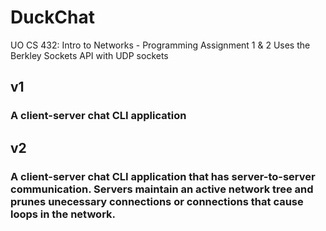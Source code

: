 # DuckChat
UO CS 432: Intro to Networks - Programming Assignment 1 &amp; 2
Uses the Berkley Sockets API with UDP sockets

## v1
### A client-server chat CLI application

## v2
### A client-server chat CLI application that has server-to-server communication. Servers maintain an active network tree and prunes unecessary connections or connections that cause loops in the network. 

